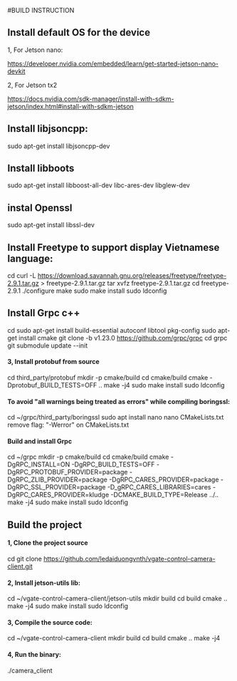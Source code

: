 #BUILD INSTRUCTION

## Install default OS for the device
1, For Jetson nano:

https://developer.nvidia.com/embedded/learn/get-started-jetson-nano-devkit

2, For Jetson tx2

https://docs.nvidia.com/sdk-manager/install-with-sdkm-jetson/index.html#install-with-sdkm-jetson

## Install libjsoncpp:
sudo apt-get install libjsoncpp-dev

## Install libboots
sudo apt-get install libboost-all-dev libc-ares-dev libglew-dev

## instal Openssl
sudo apt-get install libssl-dev 


## Install Freetype to support display Vietnamese language:
cd
curl -L  https://download.savannah.gnu.org/releases/freetype/freetype-2.9.1.tar.gz > freetype-2.9.1.tar.gz 
tar xvfz freetype-2.9.1.tar.gz
cd freetype-2.9.1
./configure
make
sudo make install
sudo ldconfig

## Install Grpc c++
cd
sudo apt-get install build-essential autoconf libtool pkg-config
sudo apt-get install cmake
git clone -b v1.23.0 https://github.com/grpc/grpc
cd grpc
git submodule update --init

#### 3, Install protobuf from source
cd third_party/protobuf
mkdir -p cmake/build
cd cmake/build
cmake  -Dprotobuf_BUILD_TESTS=OFF ..
make -j4
sudo make install
sudo ldconfig


#### To avoid "all warnings being treated as errors" while compiling boringssl:
cd ~/grpc/third_party/boringssl
sudo apt install nano
nano CMakeLists.txt
remove flag: "-Werror" on CMakeLists.txt

#### Build and install Grpc
cd ~/grpc
mkdir -p cmake/build
cd cmake/build
cmake -DgRPC_INSTALL=ON -DgRPC_BUILD_TESTS=OFF -DgRPC_PROTOBUF_PROVIDER=package -DgRPC_ZLIB_PROVIDER=package -DgRPC_CARES_PROVIDER=package -DgRPC_SSL_PROVIDER=package -D_gRPC_CARES_LIBRARIES=cares -DgRPC_CARES_PROVIDER=kludge -DCMAKE_BUILD_TYPE=Release ../..
make -j4
sudo make install 
sudo ldconfig

## Build the project
#### 1, Clone the project source 
cd
git clone https://github.com/ledaiduongvnth/vgate-control-camera-client.git

#### 2, Install jetson-utils lib:
cd ~/vgate-control-camera-client/jetson-utils
mkdir build
cd build
cmake ..
make -j4
sudo make install 
sudo ldconfig

#### 3, Compile the source code:
cd ~/vgate-control-camera-client
mkdir build
cd build
cmake ..
make -j4

#### 4, Run the binary:
./camera_client